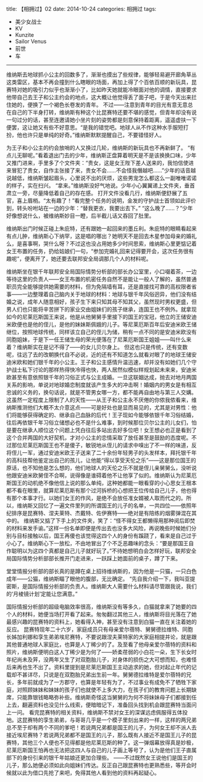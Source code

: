title: 【相拥过】02
date: 2014-10-24
categories: 相拥过
tags:
- 美少女战士
- KV
- Kunzite
- Sailor Venus
- 前世
- 车
---

维纳斯去地球抓小公主的回数多了，渐渐也摸出了些规律，能够轻易避开廊角草丛这类雷区，基本不再会撞到什么瞎眼的场面，再加上得了个百依百顺的新玩具，昆赛特对她的吸引力似乎也渐渐小了，比如昨天她就能冷眼面对他的调情，直接要求他带自己去王子和公主约会的地点，这大概让他觉得丢了面子吧，于是今天出来拦住她的，便换了一个褐色长卷发的青年。<!--more-->
不过——注意到青年的目光有意无意总在自己的下半身打转，维纳斯有种这个比昆赛特还要不堪的感觉，但青年却没有说一句过分的话，甚至连邀请她小坐片刻的姿势都是刻意保持着距离，遥遥虚扶一下便罢，这让她又有些不好意思。“是我的错觉吧。地球人从不作这种水手服短打扮，他也许只是单纯的好奇。”维纳斯默默提醒自己，不要错怪好人。

为王子和小公主的约会放哨的人又换过几轮，维纳斯的新玩具也不再新鲜了。
“有点儿无聊呢。”看着退出门去的少年，维纳斯正盘算着明天是不是该换换口味，少年又推门进来，手里多了个文件夹：“贵女，这是女王陛下差人送来的，我怕信使进来冒犯了贵女，自作主张接了来，贵女不会……不会怪我僭越吧……”少年的话音越说越低，维纳斯皱起眉头，心里说不出的厌烦，这些男宠怎么都这么一副唯唯诺诺的样子，实在扫兴。
“拿来。”维纳斯没好气地说。少年小心翼翼递上文件夹，垂首肃立一旁，尽量降低着自己的存在感。
打开文件没看几行，维纳斯便舒展了五官，喜上眉梢。“太有趣了！”看完整个任务的说明，金发的守护战士首领如此评价到，转头吩咐站在一边的少年：“替我更衣，我要出去下。”
“这么晚了……？”少年好像想说什么，被维纳斯妙目一瞪，后半截儿话又吞回了肚里。

维纳斯出门时候正碰上朱庇特，还有跟她一起回来的墨丘利。朱庇特的眼睛看起来有点儿肿，维纳斯心下纳罕，这是唱的哪出？她明天不是回去木星参加母亲的婚礼么，是喜事啊，哭什么呀？不过这也没占用她多少时间思索，维纳斯心里更惦记着女王布置的任务，扔给姑娘们一句，“参加完婚礼回来记得要开会，这次任务很有趣呢”，便离开了，她还要去联邦安全局调那几个人的材料呢。

维纳斯坐在银千年联邦安全局国际情势分析部的部长办公室里，小口啜着茶，一边等待这里的负责人——女王布置的机密任务自然不是能让一般人了解的，虽然普通职员完全能够提供她需要的材料，但为免隔墙有耳，还是直接找可靠的高权限者省事——一边整理着自己脑内关于地球的材料：地球与银千年风俗迥异，他们没有结婚之说，成年人随意相好，孩子生下来只知其母不知其父，虽然现时男权更盛，但男人们也只能将辛苦拼下的家业交由姐妹们的孩子继承，连国王也不例外。就拿现如今的尼莱厄斯国王来说，他是从他舅舅手里接下的国王的宝冠，他立的王储安迪米欧便也是他的侄儿，是他的妹妹斯佩娥的儿子。等尼莱厄斯百年后安迪米欧王储继位，按照地球传统，同样该立自己的侄儿为储，稍有一点不同的是安迪米欧没有同胞姐妹，于是下一任王储生母的荣光便落在了尼莱厄斯国王姐姐——叫什么来着？维纳斯实在是记不得了——的女儿贝尔身上。
但这也只是传统，还有变数呢，往远了去的改朝换代自不必说，近的还有不知道怎么就看对眼了的地球王储安迪米欧和她们银千年的小公主。王子和公主感情升温迅速，却并没有如她们几个守护战士私下讨论的那样热得快冷得也快，两人居然似模似样规划起未来来，安迪米欧甚至有意依照银千年的习俗正式与公主成婚。一旦这联姻达成，抛去对地月两国关系的影响，单说对地球婚恋制度就该产生多大的冲击啊！婚姻内的男女是有相互忠诚的义务的，换句话说，就是不管男女哪一方，都不能再自由地与第三人交媾。这虽然一定程度上限制了人的天性——从王子和公主永不厌倦的你侬我侬看来，维纳斯推测他们大概不太介意这点——可是好处也是显而易见的，尤其是对男性：他们将能够获得确定的、继承自己血脉的后代！王子现如今能够依银千年习俗结婚，往后再依银千年习俗立储想必也不是什么难事，到时候那位贝尔公主的儿女们，怕是要在继承人顺位这个问题上凭白往后多站出去好多位吧！女王想必也正是看到了这个合并两国的大好契机，才对小公主的恋情采取了放任甚至是鼓励的态度呢。不过那位尼莱厄斯国王也不是傻子，敏锐地从侄儿的请求中嗅出了不一样的味道，反将侄儿一军，通过安迪米欧王子送来了二十余份年轻男子的头发样本，拜托银千年的高科技帮他鉴定出自己的孩儿，让他能“得以享受天伦之乐”——这是那位国王的原话，也不知他是怎么想的，他们地球人的天伦之乐不就是侄儿亲舅舅么，没听说他跟安迪米欧舅侄不合啊，说得像是谁碍着他不让他享了似的。维纳斯认为尼莱厄斯国王的动机绝不像他信上说的那么单纯，这种她都能一眼看穿的小心思女王根本都不看在眼里，就算尼莱厄斯有那个过河拆桥的心想把王位传给自己儿子，他也得有那个本事才行。以她们女王的作风，是绝不会放任准女婿被人取而代之的。所以，维纳斯又回忆了一遍文件里列的所谓国王的儿子的名单，一共四位——依照年纪排序是昆赛特、涅夫莱特、杰戴特、佐伊赛特——绝对是有陪练的烟雾弹混在其中的。
维纳斯又掂了下手上的文件夹，笑了：“怪不得女王都懒得用那种阅后即焚的材料来发手谕。”这样一份名单即便是传出去也没多大风险，再说晚些时候她们分别与目标接触以后，国王再傻也该觉得这四个人的身份有蹊跷了，看来是自己过于小心了。维纳斯心下一放松，不由地冒出了个不乏恶趣味的念头：“要是那国王自作聪明以为这四个真都是自己儿子就好玩了。”不待她想明白会怎样好玩，联邦安全局国际情势分析部部长推开门走进来，一跃踩上她面前的桌子，蹲了下来。

堂堂情报分析部的部长真的是蹲在桌上招待维纳斯的，因为他是一只猫，一只白色成年——公猫，维纳斯瞄了眼他的腹部，无比确定。
“先自我介绍一下，我叫亚提密斯，是国际情报分析部的负责人。维纳斯大人需要什么材料请尽管跟我说，我们的‘月棱镜计划’定能让您满意。”

国际情报分析部的超级电脑效率很高，维纳斯没有等多久，白猫就拿来了她要的四个人的材料，她便当场打开看了起来。匆匆翻过其他三人，维纳斯将目光落在了她最感兴趣的昆赛特的资料上，她看得入神，甚至没有注意到白猫一直在关注着她的反应。
昆赛特现年二十六岁，家庭成员只有母亲爱尔蓓特、舅舅德拉维特、同胞长姊加利娜和孪生弟弟埃尼赛特，不要说跟涅夫莱特家的大家庭相提并论，就是跟其他普通地球人家庭比，也算是人丁稀少的了。及至看了他母亲爱尔蓓特的资料和照片，维纳斯便明白这人丁稀少是为何了——娇柔荏弱的小白花一朵，生下长女时年纪尚未及笄，没两年又生了对双胞胎儿子，对身体的损伤之大可想而知，也难怪后来再也生不出了。资料里提到是尼莱厄斯国王主动追求的她，但对起止年代的记载却不甚详尽，只说是在双胞胎兄弟出生前一年。舅舅德拉维特是爱尔蓓特的兄长，多年前就成为了一方郡守，也算是年轻有为了，不过事业有成免不了牺牲下家庭，对照顾妹妹和妹妹的孩子们也就使不上多大力，在孩子们的教育问题上长期缺席，只能靠银钱略略弥补些。维纳斯奇怪这当舅舅的为何不将妹妹母子们都接到任上去，翻遍资料也没见什么线索，便暗暗记下，准备回头找到机会跟昆赛特当面问上一问。
看完昆赛特的相关资料，维纳斯不禁对女王的深谋远虑佩服得五体投地。这昆赛特的孪生弟弟，与哥哥几乎是一个模子里刻出来的一样，这样的两兄弟总不至于却有两个不同的爹吧！若说两兄弟都是国王的儿子，为何女王却不派人去接近埃尼赛特？若说两兄弟都不是国王的儿子，那么既有人接近不是国王儿子的昆赛特，其他三个人便也不见得都是他尼莱厄斯的种了。这一弹烟幕放得真是妙极，尼莱厄斯国王怕再也无法把这四人与自己的儿子画上等号了，认为是他们王子直属部下的身份引来的银千年姑娘还更加合理些。
——不过既然女王说他们是国王的儿子，那么她便必须如此向姐妹们传达。反正自己跟昆赛特也更熟悉些，等开会时候就以此为借口先抢了来吧，免得其他人看到他的资料再起疑心。